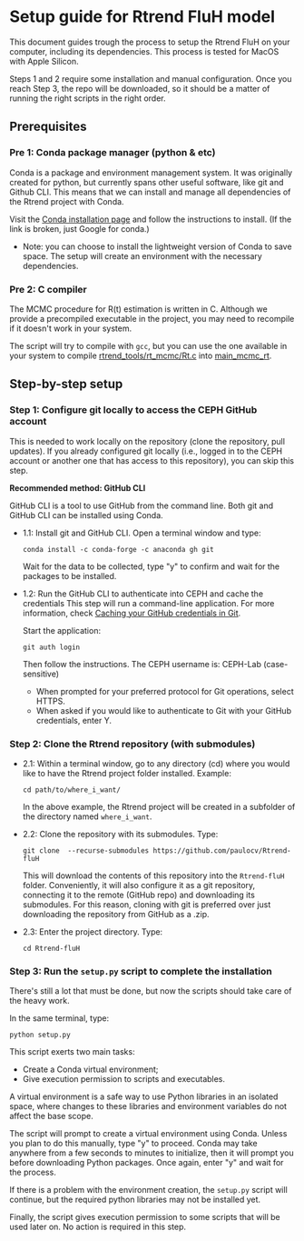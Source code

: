 # Setup guide for Rtrend FluH model

This document guides trough the process to setup the Rtrend FluH on your computer, including its dependencies. 
This process is tested for MacOS with Apple Silicon.

Steps 1 and 2 require some installation and manual configuration. Once you reach Step 3, the repo will be downloaded, so it should be a matter of running the right scripts in the right order.

## Prerequisites

### Pre 1: Conda package manager (python & etc)
Conda is a package and environment management system. It was originally created for python, but currently spans other useful software, like git and Github CLI. This means that we can install and manage all dependencies of the Rtrend project with Conda.

Visit the [Conda installation page](https://docs.conda.io/projects/conda/en/stable/user-guide/install/) and follow the instructions to install. (If the link is broken, just Google for conda.)

* Note: you can choose to install the lightweight version of Conda to save space. The setup will create an environment with the necessary dependencies.

### Pre 2: C compiler
The MCMC procedure for R(t) estimation is written in C. Although we provide a precompiled executable in the project, you may need to recompile if it doesn't work in your system. 

The script will try to compile with `gcc`, but you can use the one available in your system to compile [rtrend_tools/rt_mcmc/Rt.c](../rtrend_tools/rt_mcmc/Rt.c) into [main_mcmc_rt](../main_mcmc_rt).


## Step-by-step setup

### Step 1: Configure git locally to access the CEPH GitHub account

This is needed to work locally on the repository (clone the repository, pull updates). If you already configured git locally (i.e., logged in to the CEPH account or another one that has access to this repository), you can skip this step.

**Recommended method: GitHub CLI**

GitHub CLI is a tool to use GitHub from the command line. Both git and GitHub CLI can be installed using Conda.

* 1.1: Install git and GitHub CLI. Open a terminal window and type:
    ```
    conda install -c conda-forge -c anaconda gh git
    ```
    Wait for the data to be collected, type "y" to confirm and wait for the packages to be installed.

* 1.2: Run the GitHub CLI to authenticate into CEPH and cache the credentials
    This step will run a command-line application. For more information, check [Caching your GitHub credentials in Git](https://docs.github.com/en/get-started/getting-started-with-git/caching-your-github-credentials-in-git). 

    Start the application:
    ```
    git auth login
    ```

    Then follow the instructions. The CEPH username is: CEPH-Lab (case-sensitive)
    * When prompted for your preferred protocol for Git operations, select HTTPS.
    * When asked if you would like to authenticate to Git with your GitHub credentials, enter Y.

    
### Step 2: Clone the Rtrend repository (with submodules)

* 2.1: Within a terminal window, go to any directory (cd) where you would like to have the Rtrend project folder installed. Example:
    
    ```
    cd path/to/where_i_want/
    ```
    In the above example, the Rtrend project will be created in a subfolder of the directory named `where_i_want`.

* 2.2: Clone the repository with its submodules. Type:
    ```
    git clone  --recurse-submodules https://github.com/paulocv/Rtrend-fluH
    ```
    This will download the contents of this repository into the `Rtrend-fluH` folder. Conveniently, it will also configure it as a git repository, connecting it to the remote (GitHub repo) and downloading its submodules. For this reason, cloning with git is preferred over just downloading the repository from GitHub as a .zip.

* 2.3: Enter the project directory. Type:
    ```
    cd Rtrend-fluH 
    ```


### Step 3: Run the `setup.py` script to complete the installation

There's still a lot that must be done, but now the scripts should take care of the heavy work.

In the same terminal, type: 
```
python setup.py
```

This script exerts two main tasks:

* Create a Conda virtual environment;
* Give execution permission to scripts and executables.

A virtual environment is a safe way to use Python libraries in an isolated space, where changes to these libraries and environment variables do not affect the base scope. 

The script will prompt to create a virtual environment using Conda. Unless you plan to do this manually, type "y" to proceed. Conda may take anywhere from a few seconds to minutes to initialize, then it will prompt you before downloading Python packages. Once again, enter "y" and wait for the process.

If there is a problem with the environment creation, the `setup.py` script will continue, but the required python libraries may not be installed yet.

Finally, the script gives execution permission to some scripts that will be used later on. No action is required in this step.
